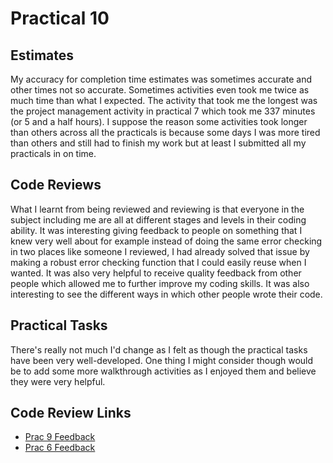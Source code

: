 # Practical 10

## Estimates
My accuracy for completion time estimates was sometimes accurate and other times not so accurate. Sometimes activities
even took me twice as much time than what I expected. The activity that took me the longest was the project management
activity in practical 7 which took me 337 minutes (or 5 and a half hours). I suppose the reason some activities took
longer than others across all the practicals is because some days I was more tired than others and still had to finish
my work but at least I submitted all my practicals in on time.

## Code Reviews

What I learnt from being reviewed and reviewing is that everyone in the subject including me are all at different 
stages and levels in their coding ability. It was interesting giving feedback to people on something that I knew 
very well about for example instead of doing the same error checking in two places like someone I reviewed, I had 
already solved that issue by making a robust error checking function that I could easily reuse when I wanted. It was
also very helpful to receive quality feedback from other people which allowed me to further improve my coding skills. 
It was also interesting to see the different ways in which other people wrote their code.

## Practical Tasks
There's really not much I'd change as I felt as though the practical tasks have been very well-developed. One thing I
might consider though would be to add some more walkthrough activities as I enjoyed them and believe they were very
helpful.

## Code Review Links
 - [Prac 9 Feedback](https://github.com/BowdenBen/CP1404practicals/pull/7#pullrequestreview-1748826228)
 - [Prac 6 Feedback](https://github.com/JJaace/cp1404practicals/pull/3)
